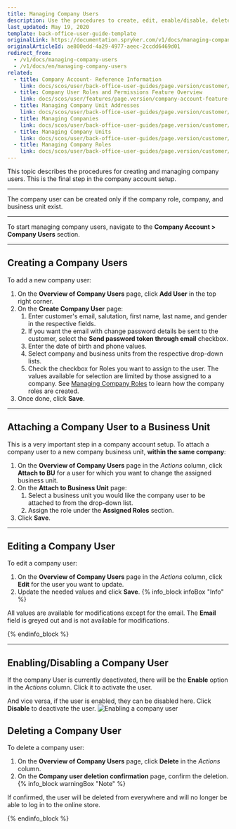 ```yaml
---
title: Managing Company Users
description: Use the procedures to create, edit, enable/disable, delete, and attach company users to business units in the Back Office.
last_updated: May 19, 2020
template: back-office-user-guide-template
originalLink: https://documentation.spryker.com/v1/docs/managing-company-users
originalArticleId: ae800edd-4a29-4977-aeec-2ccdd6469d01
redirect_from:
  - /v1/docs/managing-company-users
  - /v1/docs/en/managing-company-users
related:
  - title: Company Account- Reference Information
    link: docs/scos/user/back-office-user-guides/page.version/customer/company-account/references/company-account-reference-information.html
  - title: Company User Roles and Permissions Feature Overview
    link: docs/scos/user/features/page.version/company-account-feature-overview/company-user-roles-and-permissions-overview.html
  - title: Managing Company Unit Addresses
    link: docs/scos/user/back-office-user-guides/page.version/customer/company-account/managing-company-unit-addresses.html
  - title: Managing Companies
    link: docs/scos/user/back-office-user-guides/page.version/customer/company-account/managing-companies.html
  - title: Managing Company Units
    link: docs/scos/user/back-office-user-guides/page.version/customer/company-account/managing-company-units.html
  - title: Managing Company Roles
    link: docs/scos/user/back-office-user-guides/page.version/customer/company-account/managing-company-roles.html
---
```


This topic describes the procedures for creating and managing company users. This is the final step in the company account setup.
***

The company user can be created only if the company role, company, and business unit exist.
***

To start managing company users, navigate to the **Company Account > Company Users** section.
*** 

## Creating a Company Users

To add a new company user:

1. On the **Overview of Company Users** page, click **Add User** in the top right corner.
2. On the **Create Company User** page:
   1. Enter customer's email, salutation, first name, last name, and gender in the respective fields.
   2. If you want the email with change password details be sent to the customer, select the **Send password token through email** checkbox.
   3. Enter the date of birth and phone values.
   4. Select company and business units from the respective drop-down lists.
   5. Check the checkbox for Roles you want to assign to the user. The values available for selection are limited by those assigned to a company. See [Managing Company Roles](/docs/scos/user/back-office-user-guides/{{page.version}}/customer/company-account/managing-company-roles.html) to learn how the company roles are created.
3. Once done, click **Save**.
***

## Attaching a Company User to a Business Unit

This is a very important step in a company account setup.
To attach a company user to a new company business unit, **within the same company**:
1. On the **Overview of Company Users** page in the _Actions_ column, click **Attach to BU** for a user for which you want to change the assigned business unit.
2. On the **Attach to Business Unit** page:
   1. Select a business unit you would like the company user to be attached to from the drop-down list.
   2. Assign the role under the **Assigned Roles** section.
3. Click **Save**.
***

## Editing a Company User

To edit a company user:
1. On the **Overview of Company Users** page in the _Actions_ column, click **Edit** for the user you want to update.
2. Update the needed values and click **Save**.
  {% info_block infoBox "Info" %}

  All values are available for modifications except for the email. The **Email** field is greyed out and is not available for modifications.

  {% endinfo_block %}

***

## Enabling/Disabling a Company User

If the company User is currently deactivated, there will be the **Enable** option in the _Actions_ column. Click it to activate the user.

And vice versa, if the user is enabled, they can be disabled here. Click **Disable** to deactivate the user.
![Enabling a company user](https://spryker.s3.eu-central-1.amazonaws.com/docs/User+Guides/Back+Office+User+Guides/Company+Account/Managing+Company+Users/enabling-company-user.png) 

## Deleting a Company User

To delete a company user:
1. On the **Overview of Company Users** page, click **Delete** in the _Actions_ column. 
2. On the **Company user deletion confirmation** page, confirm the deletion. 
  {% info_block warningBox "Note" %}
  
  If confirmed, the user will be deleted from everywhere and will no longer be able to log in to the online store.
  
  {% endinfo_block %}
